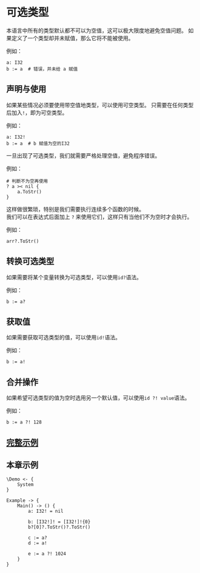 # 可选类型
本语言中所有的类型默认都不可以为空值，这可以极大限度地避免空值问题。
如果定义了一个类型却并未赋值，那么它将不能被使用。

例如：
```
a: I32
b := a  # 错误，并未给 a 赋值
```

## 声明与使用

如果某些情况必须要使用带空值地类型，可以使用可空类型。
只需要在任何类型后加入`!`，即为可空类型。

例如：
```
a: I32!
b := a  # b 赋值为空的I32
```

一旦出现了可选类型，我们就需要严格处理空值，避免程序错误。

例如：
```
# 判断不为空再使用
? a >< nil {
    a.ToStr()
}
```

这样做很繁琐，特别是我们需要执行连续多个函数的时候。  
我们可以在表达式后面加上 `?` 来使用它们，这样只有当他们不为空时才会执行。

例如：
```
arr?.ToStr()
```

## 转换可选类型
如果需要将某个变量转换为可选类型，可以使用`id?`语法。

例如：
```
b := a?
```
## 获取值
如果需要获取可选类型的值，可以使用`id!`语法。

例如：
```
b := a!
```
## 合并操作
如果希望可选类型的值为空时选用另一个默认值，可以使用`id ?! value`语法。

例如：
```
b := a ?! 128
```

## [完整示例](../example.xs)

## 本章示例
```
\Demo <- {
    System
}

Example -> {
    Main() -> () {
        a: I32! = nil

        b: [I32!]! = [I32!]!{0}
        b?[0]?.ToStr()?.ToStr()

        c := a?
        d := a!

        e := a ?! 1024
    }
}
```